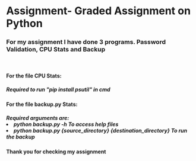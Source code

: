 # Assignment- Graded Assignment on Python

<h3> For my assignment I have done 3 programs. Password Validation, CPU Stats and Backup </h3>
<br>
<h4> For the file CPU Stats:</h4>
  <h5> Required to run "pip install psutil" in cmd </h5>

<h4> For the file backup.py Stats:</h4>
<h5> Required arguments are: <li> python backup.py -h    To access help files </li> <li> python backup.py {source_directory} {destination_directory} To run the backup </li></h5>

<h4> Thank you for checking my assignment</h4>
